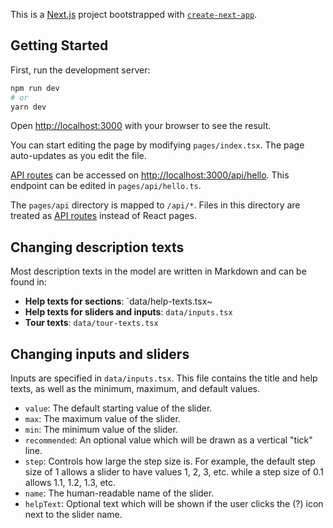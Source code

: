 This is a [Next.js](https://nextjs.org/) project bootstrapped with [`create-next-app`](https://github.com/vercel/next.js/tree/canary/packages/create-next-app).

## Getting Started

First, run the development server:

```bash
npm run dev
# or
yarn dev
```

Open [http://localhost:3000](http://localhost:3000) with your browser to see the result.

You can start editing the page by modifying `pages/index.tsx`. The page auto-updates as you edit the file.

[API routes](https://nextjs.org/docs/api-routes/introduction) can be accessed on [http://localhost:3000/api/hello](http://localhost:3000/api/hello). This endpoint can be edited in `pages/api/hello.ts`.

The `pages/api` directory is mapped to `/api/*`. Files in this directory are treated as [API routes](https://nextjs.org/docs/api-routes/introduction) instead of React pages.

## Changing description texts

Most description texts in the model are written in Markdown and can be found in:

* **Help texts for sections**: `data/help-texts.tsx~
* **Help texts for sliders and inputs**: `data/inputs.tsx`
* **Tour texts**: `data/tour-texts.tsx`

## Changing inputs and sliders

Inputs are specified in `data/inputs.tsx`. This file contains the title and help texts, as well as the minimum, maximum, and default values.

* `value`: The default starting value of the slider.
* `max`: The maximum value of the slider.
* `min`: The minimum value of the slider.
* `recommended`: An optional value which will be drawn as a vertical "tick" line.
* `step`: Controls how large the step size is. For example, the default step size of 1 allows a slider to have values 1, 2, 3, etc. while a step size of 0.1 allows 1.1, 1.2, 1.3, etc.
* `name`: The human-readable name of the slider.
* `helpText`: Optional text which will be shown if the user clicks the (?) icon next to the slider name.
